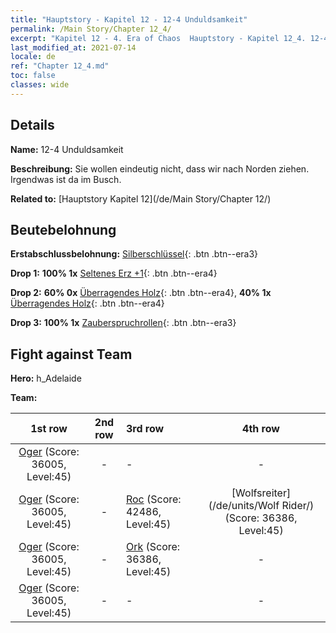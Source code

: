 ```yaml
---
title: "Hauptstory - Kapitel 12 - 12-4 Unduldsamkeit"
permalink: /Main Story/Chapter 12_4/
excerpt: "Kapitel 12 - 4. Era of Chaos  Hauptstory - Kapitel 12_4. 12-4 Unduldsamkeit"
last_modified_at: 2021-07-14
locale: de
ref: "Chapter 12_4.md"
toc: false
classes: wide
---
```


## Details

 **Name:** 12-4 Unduldsamkeit

 **Beschreibung:** Sie wollen eindeutig nicht, dass wir nach Norden ziehen. Irgendwas ist da im Busch.

 **Related to:** [Hauptstory Kapitel 12](/de/Main Story/Chapter 12/)

## Beutebelohnung

 **Erstabschlussbelohnung:** [Silberschlüssel](/ItemsDE/con_693/){: .btn .btn--era3}

 **Drop 1:** **100% 1x** [Seltenes Erz +1](/ItemsDE/mat_40/){: .btn .btn--era4}

 **Drop 2:** **60% 0x** [Überragendes Holz](/ItemsDE/mat_34/){: .btn .btn--era4}, **40% 1x** [Überragendes Holz](/ItemsDE/mat_34/){: .btn .btn--era4}

 **Drop 3:** **100% 1x** [Zauberspruchrollen](/ItemsDE/con_694/){: .btn .btn--era3}


## Fight against Team
 **Hero:** h_Adelaide

 **Team:**


  | 1st row | 2nd row | 3rd row | 4th row |
  |:----:|:----:|:----|:----:|
  | [Oger](/de/units/Ogre/) (Score: 36005, Level:45)  | - | - | - |
  | [Oger](/de/units/Ogre/) (Score: 36005, Level:45)  | - | [Roc](/de/units/Roc/) (Score: 42486, Level:45)  | [Wolfsreiter](/de/units/Wolf Rider/) (Score: 36386, Level:45)  |
  | [Oger](/de/units/Ogre/) (Score: 36005, Level:45)  | - | [Ork](/de/units/Orc/) (Score: 36386, Level:45)  | - |
  | [Oger](/de/units/Ogre/) (Score: 36005, Level:45)  | - | - | - |


